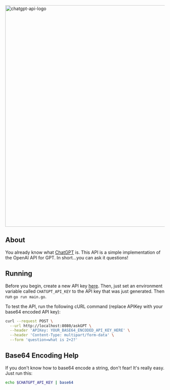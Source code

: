 <img src="https://github.com/ElmosHomie492/chatgpt-api/assets/36672021/56d00bfd-6bd1-44b2-ac92-c1c2eca56bac" alt="chatgpt-api-logo" width="700"/>

## About
You already know what [ChatGPT](https://platform.openai.com/docs/introduction) is. This API is a simple implementation of the OpenAI API for GPT. In short...you can ask it questions!

## Running
Before you begin, create a new API key [here](). Then, just set an environment variable called `CHATGPT_API_KEY` to the API key that was just generated. Then run `go run main.go`.

To test the API, run the following cURL command (replace APIKey with your base64 encoded API key):
```bash
curl --request POST \
  --url http://localhost:8080/askGPT \
  --header 'APIKey: YOUR_BASE64_ENCODED_API_KEY_HERE' \
  --header 'Content-Type: multipart/form-data' \
  --form 'question=what is 2+2?'
```

## Base64 Encoding Help
If you don't know how to base64 encode a string, don't fear! It's really easy. Just run this: 
```bash
echo $CHATGPT_API_KEY | base64
```
